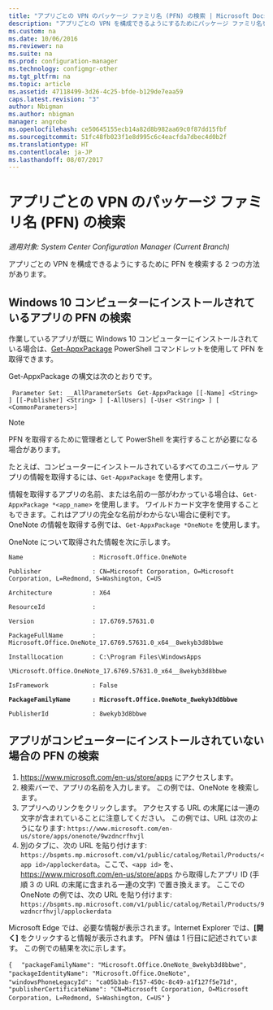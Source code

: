 ```yaml
---
title: "アプリごとの VPN のパッケージ ファミリ名 (PFN) の検索 | Microsoft Docs"
description: "アプリごとの VPN を構成できるようにするためにパッケージ ファミリ名を検索する 2 つの方法について説明します。"
ms.custom: na
ms.date: 10/06/2016
ms.reviewer: na
ms.suite: na
ms.prod: configuration-manager
ms.technology: configmgr-other
ms.tgt_pltfrm: na
ms.topic: article
ms.assetid: 47118499-3d26-4c25-bfde-b129de7eaa59
caps.latest.revision: "3"
author: Nbigman
ms.author: nbigman
manager: angrobe
ms.openlocfilehash: ce50645155ecb14a82d8b982aa69c0f87dd15fbf
ms.sourcegitcommit: 51fc48fb023f1e8d995c6c4eacfda7dbec4d0b2f
ms.translationtype: HT
ms.contentlocale: ja-JP
ms.lasthandoff: 08/07/2017
---
```

# <a name="find-a-package-family-name-pfn-for-per-app-vpn"></a>アプリごとの VPN のパッケージ ファミリ名 (PFN) の検索

*適用対象: System Center Configuration Manager (Current Branch)*


アプリごとの VPN を構成できるようにするために PFN を検索する 2 つの方法があります。

## <a name="find-a-pfn-for-an-app-thats-installed-on-a-windows-10-computer"></a>Windows 10 コンピューターにインストールされているアプリの PFN の検索

作業しているアプリが既に Windows 10 コンピューターにインストールされている場合は、[Get-AppxPackage](https://technet.microsoft.com/library/hh856044.aspx) PowerShell コマンドレットを使用して PFN を取得できます。

Get-AppxPackage の構文は次のとおりです。

` Parameter Set: __AllParameterSets`
` Get-AppxPackage [[-Name] <String> ] [[-Publisher] <String> ] [-AllUsers] [-User <String> ] [ <CommonParameters>]`

> [!NOTE]
> PFN を取得するために管理者として PowerShell を実行することが必要になる場合があります。

たとえば、コンピューターにインストールされているすべてのユニバーサル アプリの情報を取得するには、`Get-AppxPackage` を使用します。

情報を取得するアプリの名前、または名前の一部がわかっている場合は、`Get-AppxPackage *<app_name>` を使用します。 ワイルドカード文字を使用することもできます。これはアプリの完全な名前がわからない場合に便利です。 OneNote の情報を取得する例では、`Get-AppxPackage *OneNote` を使用します。


OneNote について取得された情報を次に示します。

`Name                   : Microsoft.Office.OneNote`

`Publisher              : CN=Microsoft Corporation, O=Microsoft Corporation, L=Redmond, S=Washington, C=US`

`Architecture           : X64`

`ResourceId             :`

`Version                : 17.6769.57631.0`

`PackageFullName        : Microsoft.Office.OneNote_17.6769.57631.0_x64__8wekyb3d8bbwe`

`InstallLocation        : C:\Program Files\WindowsApps`

`\Microsoft.Office.OneNote_17.6769.57631.0_x64__8wekyb3d8bbwe`

`IsFramework            : False`

**`PackageFamilyName      : Microsoft.Office.OneNote_8wekyb3d8bbwe`**

`PublisherId            : 8wekyb3d8bbwe`



## <a name="find-a-pfn-if-the-app-is-not-installed-on-a-computer"></a>アプリがコンピューターにインストールされていない場合の PFN の検索

1.  https://www.microsoft.com/en-us/store/apps にアクセスします。
2.  検索バーで、アプリの名前を入力します。 この例では、OneNote を検索します。
3.  アプリへのリンクをクリックします。 アクセスする URL の末尾には一連の文字が含まれていることに注意してください。 この例では、URL は次のようになります: `https://www.microsoft.com/en-us/store/apps/onenote/9wzdncrfhvjl`
4.  別のタブに、次の URL を貼り付けます: `https://bspmts.mp.microsoft.com/v1/public/catalog/Retail/Products/<app id>/applockerdata`。ここで、`<app id>` を、https://www.microsoft.com/en-us/store/apps から取得したアプリ ID (手順 3 の URL の末尾に含まれる一連の文字) で置き換えます。 ここでの OneNote の例では、次の URL を貼り付けます: `https://bspmts.mp.microsoft.com/v1/public/catalog/Retail/Products/9wzdncrfhvjl/applockerdata`

Microsoft Edge では、必要な情報が表示されます。Internet Explorer では、**[開く]** をクリックすると情報が表示されます。 PFN 値は 1 行目に記述されています。 この例での結果を次に示します。


`{`
`  "packageFamilyName": "Microsoft.Office.OneNote_8wekyb3d8bbwe",`
`  "packageIdentityName": "Microsoft.Office.OneNote",`
`  "windowsPhoneLegacyId": "ca05b3ab-f157-450c-8c49-a1f127f5e71d",`
`  "publisherCertificateName": "CN=Microsoft Corporation, O=Microsoft Corporation, L=Redmond, S=Washington, C=US"`
`}`

